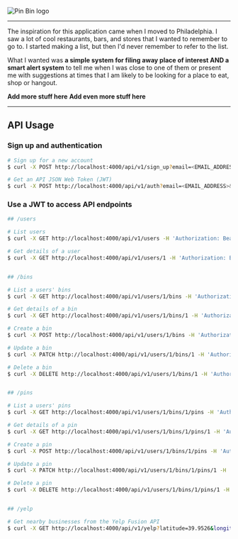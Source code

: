 ![Pin Bin logo](https://github.com/jdesilvio/pin-bin/blob/master/pinbin-logo-bw.png)

---

The inspiration for this application came when I moved to Philadelphia.
I saw a lot of cool restaurants, bars, and stores that I wanted to
remember to go to. I started making a list, but then I'd never remember
to refer to the list.

What I wanted was **a simple system for filing away place of interest
AND a smart alert system** to tell me when I was close to one of them
or present me with suggestions at times that I am likely to be looking
for a place to eat, shop or hangout.

**Add more stuff here**
**Add even more stuff here**

---

## API Usage

### Sign up and authentication

```bash
# Sign up for a new account
$ curl -X POST http://localhost:4000/api/v1/sign_up?email=<EMAIL_ADDRESS>&username=<USERNAME>&password=<PASSWORD>

# Get an API JSON Web Token (JWT)
$ curl -X POST http://localhost:4000/api/v1/auth?email=<EMAIL_ADDRESS>&password=<PASSWORD>
```

### Use a JWT to access API endpoints

```bash
## /users

# List users
$ curl -X GET http://localhost:4000/api/v1/users -H 'Authorization: Bearer <JWT>'

# Get details of a user
$ curl -X GET http://localhost:4000/api/v1/users/1 -H 'Authorization: Bearer <JWT>'


## /bins

# List a users' bins
$ curl -X GET http://localhost:4000/api/v1/users/1/bins -H 'Authorization: Bearer <JWT>'

# Get details of a bin
$ curl -X GET http://localhost:4000/api/v1/users/1/bins/1 -H 'Authorization: Bearer <JWT>'

# Create a bin
$ curl -X POST http://localhost:4000/api/v1/users/1/bins -H 'Authorization: Bearer <JWT>' -d '{"bin": {"name": "my bin"}}'

# Update a bin
$ curl -X PATCH http://localhost:4000/api/v1/users/1/bins/1 -H 'Authorization: Bearer <JWT>' -d '{"bin": {"name": "new name"}}'

# Delete a bin
$ curl -X DELETE http://localhost:4000/api/v1/users/1/bins/1 -H 'Authorization: Bearer <JWT>'


## /pins

# List a users' pins
$ curl -X GET http://localhost:4000/api/v1/users/1/bins/1/pins -H 'Authorization: Bearer <JWT>'

# Get details of a pin
$ curl -X GET http://localhost:4000/api/v1/users/1/bins/1/pins/1 -H 'Authorization: Bearer <JWT>'

# Create a pin
$ curl -X POST http://localhost:4000/api/v1/users/1/bins/1/pins -H 'Authorization: Bearer <JWT>' -d '{"bin": {"name": "my pin", "latitude": 39.9526, "longitude": -75.1652}}'

# Update a pin
$ curl -X PATCH http://localhost:4000/api/v1/users/1/bins/1/pins/1 -H 'Authorization: Bearer <JWT>' -d '{"bin": {"name": "new name"}}'

# Delete a pin
$ curl -X DELETE http://localhost:4000/api/v1/users/1/bins/1/pins/1 -H 'Authorization: Bearer <JWT>'


## /yelp

# Get nearby businesses from the Yelp Fusion API
$ curl -X GET http://localhost:4000/api/v1/yelp?latitude=39.9526&longitude=-75.1652
```
